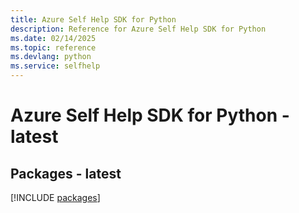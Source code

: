 ```yaml
---
title: Azure Self Help SDK for Python
description: Reference for Azure Self Help SDK for Python
ms.date: 02/14/2025
ms.topic: reference
ms.devlang: python
ms.service: selfhelp
---
```

# Azure Self Help SDK for Python - latest
## Packages - latest
[!INCLUDE [packages](self-help-index.md)]